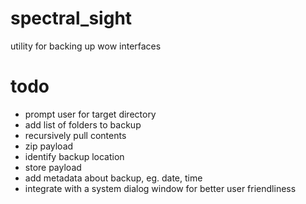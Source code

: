 # spectral_sight
utility for backing up wow interfaces

# todo
- prompt user for target directory
- add list of folders to backup
- recursively pull contents
- zip payload
- identify backup location
- store payload
- add metadata about backup, eg. date, time
- integrate with a system dialog window for better user friendliness